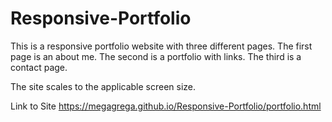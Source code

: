 # Responsive-Portfolio
This is a responsive portfolio website with three different pages.
The first page is an about me.
The second is a portfolio with links.
The third is a contact page.

The site scales to the applicable screen size.


Link to Site
https://megagrega.github.io/Responsive-Portfolio/portfolio.html

